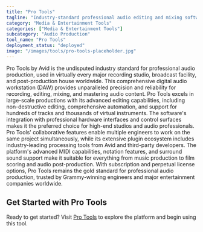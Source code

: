 ```yaml
---
title: "Pro Tools"
tagline: "Industry-standard professional audio editing and mixing software"
category: "Media & Entertainment Tools"
categories: ["Media & Entertainment Tools"]
subcategory: "Audio Production"
tool_name: "Pro Tools"
deployment_status: "deployed"
image: "/images/tools/pro-tools-placeholder.jpg"
---
```

Pro Tools by Avid is the undisputed industry standard for professional audio production, used in virtually every major recording studio, broadcast facility, and post-production house worldwide. This comprehensive digital audio workstation (DAW) provides unparalleled precision and reliability for recording, editing, mixing, and mastering audio content. Pro Tools excels in large-scale productions with its advanced editing capabilities, including non-destructive editing, comprehensive automation, and support for hundreds of tracks and thousands of virtual instruments. The software's integration with professional hardware interfaces and control surfaces makes it the preferred choice for high-end studios and audio professionals. Pro Tools' collaborative features enable multiple engineers to work on the same project simultaneously, while its extensive plugin ecosystem includes industry-leading processing tools from Avid and third-party developers. The platform's advanced MIDI capabilities, notation features, and surround sound support make it suitable for everything from music production to film scoring and audio post-production. With subscription and perpetual license options, Pro Tools remains the gold standard for professional audio production, trusted by Grammy-winning engineers and major entertainment companies worldwide.

## Get Started with Pro Tools

Ready to get started? Visit [Pro Tools](https://www.avid.com/pro-tools) to explore the platform and begin using this tool.

